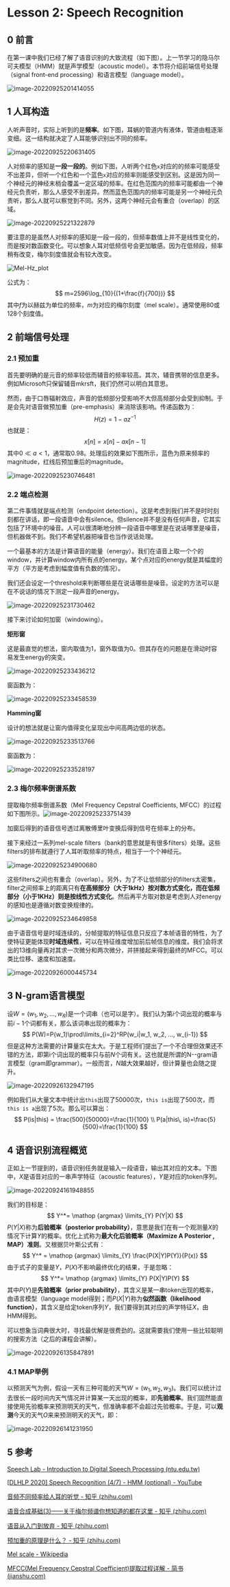 # Lesson 2: Speech Recognition

## 0 前言

在第一课中我们已经了解了语音识别的大致流程（如下图）。上一节学习的隐马尔可夫模型（HMM）就是声学模型（acoustic model）。本节将介绍前端信号处理（signal front-end processing）和语言模型（language model）。

![image-20220925201414055](assets/image-20220925201414055.png)



## 1 人耳构造

人听声音时，实际上听到的是**频率**。如下图，耳蜗的管道内有液体，管道由粗逐渐变细。这一结构就决定了人耳能够识别出不同的频率。

![image-20220925220631405](assets/image-20220925220631405.png)

人对频率的感知是**一段一段的**。例如下图，人听两个红色`x`对应的的频率可能感受不出差异，但听一个红色和一个蓝色`x`对应的频率则能感受到区别。这是因为同一个神经元的神经末梢会覆盖一定区域的频率。在红色范围内的频率可能都由一个神经元负责听，那么人感受不到差异。然而蓝色范围内的频率可能是另一个神经元负责听，那么人就可以察觉到不同。另外，这两个神经元会有重合（overlap）的区域。

![image-20220925221322879](assets/image-20220925221322879.png)

要注意的是虽然人对频率的感知是一段一段的，但频率数值上并不是线性变化的，而是按对数函数变化。可以想象人耳对低频信号会更加敏感。因为在低频段，频率稍有改变，梅尔刻度值就会有较大改变。

![Mel-Hz_plot](assets/Mel-Hz_plot.png)

公式为：
$$
m=2596\log_{10}{(1+\frac{f}{700})}
$$
其中$f$为以赫兹为单位的频率，$m$为对应的梅尔刻度（mel scale）。通常使用80或128个刻度值。



## 2 前端信号处理

### 2.1 预加重

首先要明确的是元音的频率较低而辅音的频率较高。其次，辅音携带的信息更多。例如Microsoft只保留辅音mkrsft，我们仍然可以明白其意思。

然而，由于口唇辐射效应，声音的低频部分受影响不大但高频部分会受到抑制。于是会先对语音做预加重（pre-emphasis）来消除该影响。传递函数为：
$$
H(z) = 1-az^{-1}
$$
也就是：
$$
x[n] = x[n] - ax[n-1]
$$
其中$0\ll a<1$，通常取0.98。处理后的效果如下图所示，蓝色为原来频率的magnitude，红线后预加重后的magnitude。

![image-20220925230746481](assets/image-20220925230746481.png)



### 2.2 端点检测

第二件事情就是端点检测（endpoint detection）。这是考虑到我们并不是时时刻刻都在讲话，即一段语音中会有silence。但silence并不是没有任何声音，它其实包括了环境中的噪音。人可以很清晰地分辨一段语音中哪里是在说话哪里是噪音，但机器做不到。我们不希望机器把噪音也当作说话处理。

一个最基本的方法是计算语音的能量（energy）。我们在语音上取一个个的window，并计算window内所有点的energy。某个点对应的energy就是其幅度的平方（平方是考虑到幅度值有负数的情况）。

我们还会设定一个threshold来判断哪些是在说话哪些是噪音。设定的方法可以是在不说话的情况下测定一段声音的energy。

![image-20220925231730462](assets/image-20220925231730462.png)

接下来讨论如何加窗（windowing）。

**矩形窗**

这是最直觉的想法，窗内取值为1，窗外取值为0。但其存在的问题是在滑动时容易发生energy的突变。

![image-20220925233436212](assets/image-20220925233436212.png)

窗函数为：

![image-20220925233458539](assets/image-20220925233458539.png)

**Hamming窗**

设计的想法就是让窗内值得变化呈现出中间高两边低的状态。

![image-20220925233513766](assets/image-20220925233513766.png)

窗函数为：

![image-20220925233528197](assets/image-20220925233528197.png)



### 2.3 梅尔频率倒谱系数

提取梅尔频率倒谱系数（Mel Frequency Cepstral Coefficients, MFCC）的过程如下图所示。![image-20220925233751439](assets/image-20220925233751439.png)

加窗后得到的语音信号透过离散傅里叶变换后得到信号在频率上的分布。

接下来经过一系列mel-scale filters（bank的意思就是有很多filters）处理。这些filters的排布就遵行了人耳听取频率的特点，相当于一个个神经元。

![image-20220925234900680](assets/image-20220925234900680.png)

这些filters之间也有重合（overlap）。另外，为了不让低频部分的filters太密集，filter之间频率上的距离只有**在高频部分（大于1kHz）按对数方式变化，而在低频部分（小于1KHz）则是按线性方式变化**。然后再平方取对数是考虑到人对energy的感知也是遵循对数变换规律的。

![image-20220925234649858](assets/image-20220925234649858.png)

由于语音信号是时域连续的，分帧提取的特征信息只反应了本帧语音的特性，为了使特征更能体现**时域连续性**，可以在特征维度增加前后帧信息的维度。我们会将求出的13维向量再对其求一次微分和两次微分，并拼接起来得到最终的MFCC。可以类比位移、速度和加速度。

![image-20220926000445734](assets/image-20220926000445734.png)



## 3 N-gram语言模型

设$W=(w_1, w_2, ..., w_R)$是一个词串（也可以是字）。我们认为第$i$个词出现的概率与前$i-1$个词都有关，那么该词串出现的概率为：
$$
P(W)=P(w_1)\prod\limits_{i=2}^RP(w_i|w_1, w_2, ..., w_{i-1})
$$
但是这种方法需要的计算量实在太大。于是工程师们提出了一个不合理但效果还不错的方法，即第i个词出现的概率只与前$N$个词有关。这也就是所谓的N--gram语言模型（gram即grammar）。一般而言，$N$越大效果越好，但计算量也会随之提升。

![image-20220926132947195](assets/image-20220926132947195.png)

例如我们从大量文本中统计出`this`出现了50000次，`this is`出现了500次，而`this is a`出现了5次。那么可以算出：
$$
P(is|this) = \frac{500}{50000}=\frac{1}{100} \\
P(a|this\, is)=\frac{5}{500}=\frac{1}{100}
$$


## 4 语音识别流程概览

正如上一节提到的，语音识别任务就是输入一段语音，输出其对应的文本。下图中，$X$是语音对应的一串声学特征（acoustic features），$Y$是对应的token序列。

![image-20220924161948855](assets/image-20220924161948855.png)

我们的目标是：
$$
Y^*= \mathop {argmax} \limits_{Y} P(Y|X)
$$
$P(Y|X)$称为**后验概率（posterior probability）**，意思是我们在有一个观测量$X$的情况下计算$Y$的概率。优化上式称为**最大化后验概率（Maximize A Posterior , MAP）准则**。又根据贝叶斯公式有：
$$
Y^* = \mathop {argmax} \limits_{Y} \frac{P(X|Y)P(Y)}{P(x)}
$$
由于式子的变量是$Y$，$P(X)$不影响最终优化的结果，于是忽略：
$$
Y^*= \mathop {argmax} \limits_{Y} P(X|Y)P(Y)
$$
其中$P(Y)$是**先验概率（prior probability）**，其含义是某一串token出现的概率，由语言模型（language model得到；而$P(X|Y)$称为**似然函数（likelihood function）**，其含义是给定token序列$Y$，我们要得到其对应的声学特征$X$，由HMM得到。

可以想象当词典很大时，寻找最优解是很费劲的。这就需要我们使用一些比较聪明的搜索方法（之后的课程会讲解）。

![image-20220926135847891](assets/image-20220926135847891.png)



### 4.1 MAP举例

以预测天气为例，假设一天有三种可能的天气$W=(w_1, w_2, w_3)$。我们可以统计过去很长一段时间内天气情况并计算某一天出现的概率，即**先验概率**。我们固然能直接使用先验概率来预测明天的天气，但准确率都不会超过先验概率。于是，可以**观测**今天的天气$O$来来预测明天的天气，即：

![image-20220926141231950](assets/image-20220926141231950.png)



## 5 参考

[Speech Lab - Introduction to Digital Speech Processing (ntu.edu.tw)](https://speech.ee.ntu.edu.tw/DSP2021Autumn/)

[[DLHLP 2020\] Speech Recognition (4/7) - HMM (optional) - YouTube](https://www.youtube.com/watch?v=XWTGY_PNABo)

[音频不同频率给人耳的听觉 - 知乎 (zhihu.com)](https://zhuanlan.zhihu.com/p/113168237)

[语音合成基础(3)——关于梅尔频谱你想知道的都在这里 - 知乎 (zhihu.com)](https://zhuanlan.zhihu.com/p/421460202)

[语音从入门到放弃 - 知乎 (zhihu.com)](https://www.zhihu.com/column/c_1097098125260451840)

[预加重的原理是什么？ - 知乎 (zhihu.com)](https://www.zhihu.com/question/49853988/answer/120000867)

[Mel scale - Wikipedia](https://en.wikipedia.org/wiki/Mel_scale)

[MFCC(Mel Frequency Cepstral Coefficient)提取过程详解 - 简书 (jianshu.com)](https://www.jianshu.com/p/73ac4365b1d3)